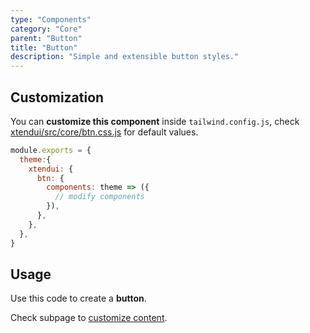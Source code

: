 ```yaml
---
type: "Components"
category: "Core"
parent: "Button"
title: "Button"
description: "Simple and extensible button styles."
---
```


## Customization

You can **customize this component** inside `tailwind.config.js`, check [xtendui/src/core/btn.css.js](https://github.com/minimit/xtendui/blob/master/src/core/btn.css.js) for default values.

```jsx
module.exports = {
  theme:{
    xtendui: {
      btn: {
        components: theme => ({
          // modify components
        }),
      },
    },
  },
}
```

## Usage

Use this code to create a **button**.

<demo>
  <demovanilla src="vanilla/components/core/button/usage">
  </demovanilla>
</demo>

Check subpage to [customize content](/components/core/button/content).
